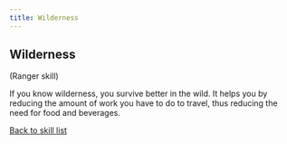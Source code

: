 ```yaml
---
title: Wilderness
---
```


## Wilderness

(Ranger skill)

If you know wilderness, you survive better in the wild. It helps you by
reducing the amount of work you have to do to travel, thus reducing the
need for food and beverages.

[Back to skill list](Skill "wikilink")
